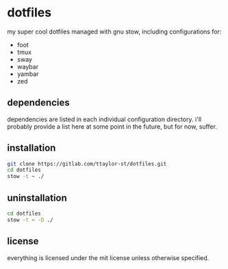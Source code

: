 # dotfiles

my super cool dotfiles managed with gnu stow, including configurations for:

* foot
* tmux
* sway
* waybar
* yambar
* zed

## dependencies

dependencies are listed in each individual configuration directory.
i'll probably provide a list here at some point in the future, but for now,
suffer.

## installation

```bash
git clone https://gitlab.com/ttaylor-st/dotfiles.git
cd dotfiles
stow -t ~ ./
```

## uninstallation

```bash
cd dotfiles
stow -t ~ -D ./
```

## license

everything is licensed under the mit license unless otherwise specified.
